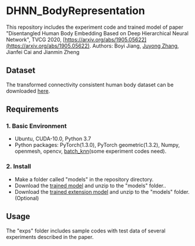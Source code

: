 # DHNN_BodyRepresentation
This repository includes the experiment code and trained model of paper "Disentangled Human Body Embedding Based on Deep Hierarchical Neural Network", TVCG 2020, [https://arxiv.org/abs/1905.05622](https://arxiv.org/abs/1905.05622).
Authors: Boyi Jiang, [Juyong Zhang](http://staff.ustc.edu.cn/~juyong/), Jianfei Cai and Jianmin Zheng
## Dataset
The transformed connectivity consistent human body dataset can be downloaded [here](https://github.com/Juyong/DHNN_BodyRepresentation).
## Requirements
### 1. Basic Environment
- Ubuntu,  CUDA-10.0, Python 3.7
- Python packages: PyTorch(1.3.0), PyTorch geometric(1.3.2), Numpy, openmesh, opencv, [batch_knn](https://github.com/jby1993/gpu_batch_knn)(some experiment codes need).
### 2. Install
- Make a folder called "models" in the repository directory.
- Download the [trained model](https://github.com/Juyong/DHNN_BodyRepresentation) and unzip to the "models" folder..
- Download the [trained extension model](https://github.com/Juyong/DHNN_BodyRepresentation) and unzip to the "models" folder.(Optional)
## Usage
The "exps" folder includes sample codes with test data of several experiments described in the paper.